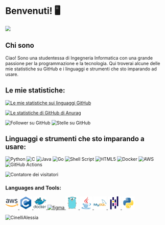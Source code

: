 # Benvenuti! 🖥️
<img src="https://media.giphy.com/media/hvRJCLFzcasrR4ia7z/giphy.gif" width="30px">

## Chi sono

Ciao! Sono una studentessa di Ingegneria Informatica con una grande passione per la programmazione e la tecnologia. Qui troverai alcune delle mie statistiche su GitHub e i linguaggi e strumenti che sto imparando ad usare.

## Le mie statistiche:

[![Le mie statistiche sui linguaggi GitHub](https://github-readme-stats-sigma-five.vercel.app/api/top-langs/?username=CinelliAlessia&theme=tokyonight&card_width=350)](https://github.com/anuraghazra/github-readme-stats)

[![Le statistiche di GitHub di Anurag](https://github-readme-stats-sigma-five.vercel.app/api?username=CinelliAlessia&show_icons=true&theme=tokyonight)](https://github.com/anuraghazra/github-readme-stats)

![Follower su GitHub](https://img.shields.io/github/followers/CinelliAlessia?label=Segui&style=social)
![Stelle su GitHub](https://img.shields.io/github/stars/CinelliAlessia?label=Stelle&style=social)

## Linguaggi e strumenti che sto imparando a usare:

![Python](https://img.shields.io/badge/python-3670A0?style=for-the-badge&logo=python&logoColor=ffdd54&labelColor=transparent)
![C](https://img.shields.io/badge/c-%2300599C.svg?style=for-the-badge&logo=c&logoColor=white&labelColor=transparent)
![Java](https://img.shields.io/badge/java-%23ED8B00.svg?style=for-the-badge&logo=openjdk&logoColor=white&labelColor=transparent)
![Go](https://img.shields.io/badge/go-%2300ADD8.svg?style=for-the-badge&logo=go&logoColor=white&labelColor=transparent)
![Shell Script](https://img.shields.io/badge/shell_script-%23121011.svg?style=for-the-badge&logo=gnu-bash&logoColor=white&labelColor=transparent)
![HTML5](https://img.shields.io/badge/html5-%23E34F26.svg?style=for-the-badge&logo=html5&logoColor=white&labelColor=transparent)
![Docker](https://img.shields.io/badge/docker-%230db7ed.svg?style=for-the-badge&logo=docker&logoColor=white&labelColor=transparent)
![AWS](https://img.shields.io/badge/AWS-%23FF9900.svg?style=for-the-badge&logo=amazon-aws&logoColor=white&labelColor=transparent)
![GitHub Actions](https://img.shields.io/badge/github%20actions-%232671E5.svg?style=for-the-badge&logo=githubactions&logoColor=white&labelColor=transparent)

![Contatore dei visitatori](https://komarev.com/ghpvc/?username=CinelliAlessia&color=blue&style=flat-square)

<h3 align="left">Languages and Tools:</h3>
<p align="left">
  <a href="https://aws.amazon.com" target="_blank" rel="noreferrer">
    <img src="https://raw.githubusercontent.com/devicons/devicon/master/icons/amazonwebservices/amazonwebservices-original-wordmark.svg" alt="aws" width="40" height="40"/>
  </a>
  <a href="https://www.cprogramming.com/" target="_blank" rel="noreferrer">
    <img src="https://raw.githubusercontent.com/devicons/devicon/master/icons/c/c-original.svg" alt="c" width="40" height="40"/>
  </a>
  <a href="https://www.docker.com/" target="_blank" rel="noreferrer">
    <img src="https://raw.githubusercontent.com/devicons/devicon/master/icons/docker/docker-original-wordmark.svg" alt="docker" width="40" height="40"/>
  </a>
  <a href="https://www.figma.com/" target="_blank" rel="noreferrer">
    <img src="https://www.vectorlogo.zone/logos/figma/figma-icon.svg" alt="figma" width="40" height="40"/>
  </a>
  <a href="https://golang.org" target="_blank" rel="noreferrer">
    <img src="https://raw.githubusercontent.com/devicons/devicon/master/icons/go/go-original.svg" alt="go" width="40" height="40"/>
  </a>
  <a href="https://www.java.com" target="_blank" rel="noreferrer">
    <img src="https://raw.githubusercontent.com/devicons/devicon/master/icons/java/java-original.svg" alt="java" width="40" height="40"/>
  </a>
  <a href="https://www.mysql.com/" target="_blank" rel="noreferrer">
    <img src="https://raw.githubusercontent.com/devicons/devicon/master/icons/mysql/mysql-original-wordmark.svg" alt="mysql" width="40" height="40"/>
  </a>
  <a href="https://pandas.pydata.org/" target="_blank" rel="noreferrer">
    <img src="https://raw.githubusercontent.com/devicons/devicon/2ae2a900d2f041da66e950e4d48052658d850630/icons/pandas/pandas-original.svg" alt="pandas" width="40" height="40"/>
  </a>
  <a href="https://www.python.org" target="_blank" rel="noreferrer">
    <img src="https://raw.githubusercontent.com/devicons/devicon/master/icons/python/python-original.svg" alt="python" width="40" height="40"/>
  </a>
</p>

<p><img align="left" src="https://github-readme-stats.vercel.app/api/top-langs?username=CinelliAlessia&show_icons=true&locale=en&layout=compact" alt="CinelliAlessia" /></p>

